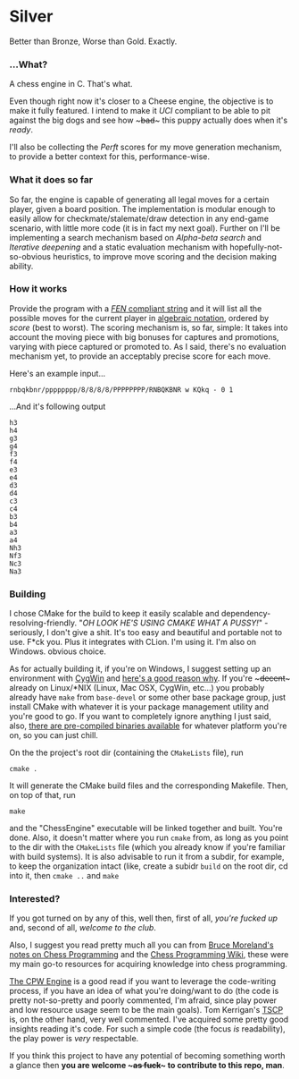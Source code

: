# Silver
Better than Bronze, Worse than Gold. Exactly.

### ...What?
A chess engine in C. That's what.

Even though right now it's closer to a Cheese engine, the objective is to make it fully featured.
I intend to make it *UCI* compliant to be able to pit against the big dogs and see how ~~~bad~~~
this puppy actually does when it's _ready_.

I'll also be collecting the *Perft* scores for my move generation mechanism, to provide a better
context for this, performance-wise.

### What it does so far
So far, the engine is capable of generating all legal moves for a certain player, given a board position.
The implementation is modular enough to easily allow for checkmate/stalemate/draw detection in any end-game scenario, with little more code (it is in fact my next goal). Further on I'll be implementing a search mechanism based on *Alpha-beta search* and *Iterative deepening* and a static evaluation mechanism with hopefully-not-so-obvious heuristics, to improve move scoring and the decision making ability.

### How it works
Provide the program with a [*FEN* compliant string](https://en.wikipedia.org/wiki/Forsyth%E2%80%93Edwards_Notation) and it will list all the possible moves for the current player in [algebraic notation](https://en.wikipedia.org/wiki/Algebraic_notation_(chess)), ordered by *score* (best to worst). The scoring mechanism is, so far, simple: It takes into account the moving piece with big bonuses for captures and promotions, varying with piece captured or promoted to. As I said, there's no evaluation mechanism yet, to provide an acceptably precise score for each move.

Here's an example input...
```
rnbqkbnr/pppppppp/8/8/8/8/PPPPPPPP/RNBQKBNR w KQkq - 0 1
```
...And it's following output
```
h3
h4
g3
g4
f3
f4
e3
e4
d3
d4
c3
c4
b3
b4
a3
a4
Nh3
Nf3
Nc3
Na3
```

### Building
I chose CMake for the build to keep it easily scalable and dependency-resolving-friendly. "_OH LOOK HE'S USING CMAKE WHAT A PUSSY!_" - seriously, I don't give a shit. It's too easy and beautiful and portable not to use. F\*ck you. Plus it integrates with CLion. I'm using it. I'm also on Windows. obvious choice.

As for actually building it, if you're on Windows, I suggest setting up an environment with [CygWin](https://www.cygwin.com/install.html) and [here's a good reason why](http://stackoverflow.com/questions/771756/what-is-the-difference-between-cygwin-and-mingw). If you're ~~~decent~~~ already on Linux/\*NIX (Linux, Mac OSX, CygWin, etc...) you probably already have `make` from `base-devel` or some other base package group, just install CMake with whatever it is your package management utility and you're good to go.
If you want to completely ignore anything I just said, also, [there are pre-compiled binaries available](https://cmake.org/download/) for whatever platform you're on, so you can just chill.

On the the project's root dir (containing the `CMakeLists` file), run
```
cmake .
```
It will generate the CMake build files and the corresponding Makefile. Then, on top of that, run
```
make
```
and the "ChessEngine" executable will be linked together and built. You're done. Also, it doesn't matter where you run `cmake` from, as long as you point to the dir with the `CMakeLists` file (which you already know if you're familiar with build systems). It is also advisable to run it from a subdir, for example, to keep the organization intact (like, create a subidr `build` on the root dir, cd into it, then `cmake ..` and `make`

### Interested?
If you got turned on by any of this, well then, first of all, _you're fucked up_ and, second of all, _welcome to the club_.

Also, I suggest you read pretty much all you can from [Bruce Moreland's notes on Chess Programming](http://web.archive.org/web/20071213180053/http://www.seanet.com/~brucemo/topics/topics.htm) and the [Chess Programming Wiki](https://chessprogramming.wikispaces.com/Home), these were my main go-to resources for acquiring knowledge into chess programming.

[The CPW Engine](https://chessprogramming.wikispaces.com/CPW-Engine) is a good read if you want to leverage the code-writing process, if you have an idea of what you're doing/want to do (the code is pretty not-so-pretty and poorly commented, I'm afraid, since play power and low resource usage seem to be the main goals). Tom Kerrigan's [TSCP](http://www.tckerrigan.com/Chess/TSCP/) is, on the other hand, very well commented. I've acquired some pretty good insights reading it's code. For such a simple code (the focus *is* readability), the play power is _very_ respectable.

If you think this project to have any potential of becoming something worth a glance then **you are welcome ~~~as fuck~~~ to contribute to this repo, man**.
